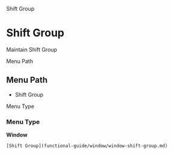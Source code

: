 
Shift Group
# Shift Group


Maintain Shift Group

Menu Path
## Menu Path



- Shift Group

Menu Type
### Menu Type

**Window**


```
[Shift Group](functional-guide/window/window-shift-group.md)
```